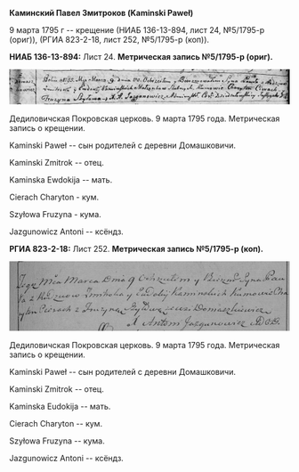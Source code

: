 **Каминский Павел Змитроков (Kaminski Paweł)**

9 марта 1795 г -- крещение (НИАБ 136-13-894, лист 24, №5/1795-р (ориг)),
(РГИА 823-2-18, лист 252, №5/1795-р (коп)).

**НИАБ 136-13-894:** Лист 24. **Метрическая запись №5/1795-р (ориг).**

![](./media/a69dd9d420548237309ead88662d3d10cb4c744f.png)

Дедиловичская Покровская церковь. 9 марта 1795 года. Метрическая запись
о крещении.

Kaminski Paweł -- сын родителей с деревни Домашковичи.

Kaminski Zmitrok -- отец.

Kaminska Ewdokija -- мать.

Cierach Charyton - кум.

Szyłowa Fruzyna - кума.

Jazgunowicz Antoni -- ксёндз.

**РГИА 823-2-18:** Лист 252. **Метрическая запись №5/1795-р (коп).**

![](./media/09eeb5c7eaf37556b383f3c1f17299bf553b788b.png)

Дедиловичская Покровская церковь. 9 марта 1795 года. Метрическая запись
о крещении.

Kaminski Paweł -- сын родителей с деревни Домашковичи.

Kaminski Zmitrok -- отец.

Kaminska Eudokija -- мать.

Cierach Charyton -- кум.

Szyłowa Fruzyna -- кума.

Jazgunowicz Antoni -- ксёндз.
